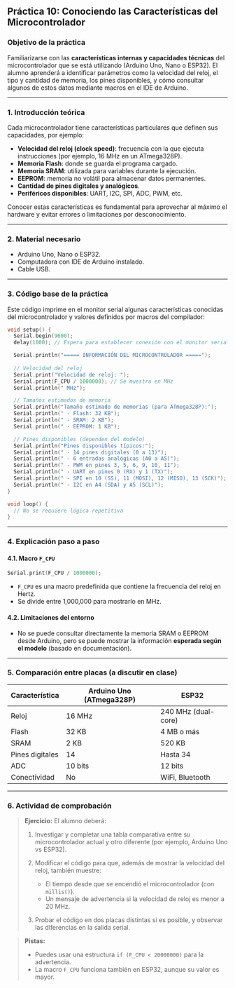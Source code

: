 ## **Práctica 10: Conociendo las Características del Microcontrolador**

### **Objetivo de la práctica**

Familiarizarse con las **características internas y capacidades técnicas** del microcontrolador que se está utilizando (Arduino Uno, Nano o ESP32). El alumno aprenderá a identificar parámetros como la velocidad del reloj, el tipo y cantidad de memoria, los pines disponibles, y cómo consultar algunos de estos datos mediante macros en el IDE de Arduino.

---

### **1. Introducción teórica**

Cada microcontrolador tiene características particulares que definen sus capacidades, por ejemplo:

* **Velocidad del reloj (clock speed)**: frecuencia con la que ejecuta instrucciones (por ejemplo, 16 MHz en un ATmega328P).
* **Memoria Flash**: donde se guarda el programa cargado.
* **Memoria SRAM**: utilizada para variables durante la ejecución.
* **EEPROM**: memoria no volátil para almacenar datos permanentes.
* **Cantidad de pines digitales y analógicos**.
* **Periféricos disponibles**: UART, I2C, SPI, ADC, PWM, etc.

Conocer estas características es fundamental para aprovechar al máximo el hardware y evitar errores o limitaciones por desconocimiento.

---

### **2. Material necesario**

* Arduino Uno, Nano o ESP32.
* Computadora con IDE de Arduino instalado.
* Cable USB.

---

### **3. Código base de la práctica**

Este código imprime en el monitor serial algunas características conocidas del microcontrolador y valores definidos por macros del compilador:

```cpp
void setup() {
  Serial.begin(9600);
  delay(1000); // Espera para establecer conexión con el monitor serial

  Serial.println("===== INFORMACIÓN DEL MICROCONTROLADOR =====");
  
  // Velocidad del reloj
  Serial.print("Velocidad de reloj: ");
  Serial.print(F_CPU / 1000000); // Se muestra en MHz
  Serial.println(" MHz");

  // Tamaños estimados de memoria
  Serial.println("Tamaño estimado de memorias (para ATmega328P):");
  Serial.println(" - Flash: 32 KB");
  Serial.println(" - SRAM: 2 KB");
  Serial.println(" - EEPROM: 1 KB");

  // Pines disponibles (dependen del modelo)
  Serial.println("Pines disponibles típicos:");
  Serial.println(" - 14 pines digitales (0 a 13)");
  Serial.println(" - 6 entradas analógicas (A0 a A5)");
  Serial.println(" - PWM en pines 3, 5, 6, 9, 10, 11");
  Serial.println(" - UART en pines 0 (RX) y 1 (TX)");
  Serial.println(" - SPI en 10 (SS), 11 (MOSI), 12 (MISO), 13 (SCK)");
  Serial.println(" - I2C en A4 (SDA) y A5 (SCL)");
}

void loop() {
  // No se requiere lógica repetitiva
}
```

---

### **4. Explicación paso a paso**

#### **4.1. Macro `F_CPU`**

```cpp
Serial.print(F_CPU / 1000000);
```

* `F_CPU` es una macro predefinida que contiene la frecuencia del reloj en Hertz.
* Se divide entre 1,000,000 para mostrarlo en MHz.

#### **4.2. Limitaciones del entorno**

* No se puede consultar directamente la memoria SRAM o EEPROM desde Arduino, pero se puede mostrar la información **esperada según el modelo** (basado en documentación).

---

### **5. Comparación entre placas (a discutir en clase)**

| Característica  | Arduino Uno (ATmega328P) | ESP32               |
| --------------- | ------------------------ | ------------------- |
| Reloj           | 16 MHz                   | 240 MHz (dual-core) |
| Flash           | 32 KB                    | 4 MB o más          |
| SRAM            | 2 KB                     | 520 KB              |
| Pines digitales | 14                       | Hasta 34            |
| ADC             | 10 bits                  | 12 bits             |
| Conectividad    | No                       | WiFi, Bluetooth     |

---

### **6. Actividad de comprobación**

> **Ejercicio:** El alumno deberá:
>
> 1. Investigar y completar una tabla comparativa entre su microcontrolador actual y otro diferente (por ejemplo, Arduino Uno vs ESP32).
> 2. Modificar el código para que, además de mostrar la velocidad del reloj, también muestre:
>
>    * El tiempo desde que se encendió el microcontrolador (con `millis()`).
>    * Un mensaje de advertencia si la velocidad de reloj es menor a 20 MHz.
> 3. Probar el código en dos placas distintas si es posible, y observar las diferencias en la salida serial.

> **Pistas:**
>
> * Puedes usar una estructura `if (F_CPU < 20000000)` para la advertencia.
> * La macro `F_CPU` funciona también en ESP32, aunque su valor es mayor.
